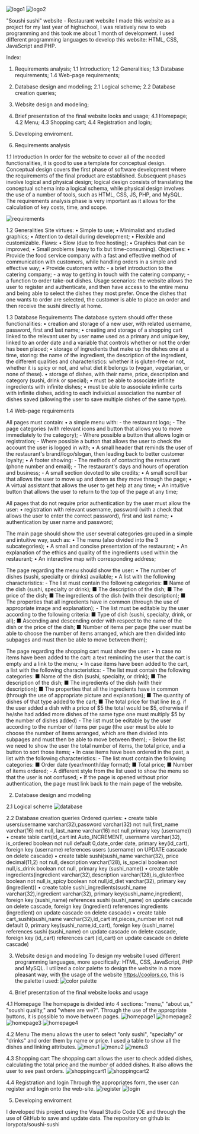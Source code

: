 ![logo1](https://raw.githubusercontent.com/lorypota/soushi-sushi/master/soushi/images/documentation/logo1.png)
![logo2](https://raw.githubusercontent.com/lorypota/soushi-sushi/master/soushi/images/documentation/logo2.png)

"Soushi sushi" website - Restaurant website
I made this website as a project for my last year of highschool, I was relatively new to web programming and this took me about 1 month of development.
I used different programming languages to develop this website: HTML, CSS, JavaScript and PHP.

Index:
  1. Requirements analysis;
    1.1 Introduction;
    1.2 Generalities;
    1.3 Database requirements;
    1.4 Web-page requirements;
  2. Database design and modeling;
    2.1 Logical scheme;
    2.2 Database creation queries;
  3. Website design and modeling;
  4. Brief presentation of the final website looks and usage;
    4.1 Homepage;
    4.2 Menu;
    4.3 Shopping cart;
    4.4 Registration and login;
  5. Developing enviroment.



1. Requirements analysis

1.1 Introduction
In order for the website to cover all of the needed functionalities, it is good to use a template for conceptual design. Conceptual design covers the first phase of software development where the requirements of the final product are established. Subsequent phases involve logical and physical design; logical design consists of translating the conceptual schema into a logical schema, while physical design involves the use of a number of tools, such as HTML, CSS, JS, PHP, and MySQL.
The requirements analysis phase is very important as it allows for the calculation of key costs, time, and scope.

![requirements](https://raw.githubusercontent.com/lorypota/soushi-sushi/master/soushi/images/documentation/requirements_triangle.png)

1.2 Generalities
Site virtues:
  • Simple to use;
  • Minimalist and studied graphics;
  • Attention to detail during development;
  • Flexible and customizable.
Flaws:
  • Slow (due to free hosting);
  • Graphics that can be improved;
  • Small problems (easy to fix but time-consuming).
Objectives:
  • Provide the food service company with a fast and effective method of communication with customers, while handling orders in a simple and effective way;
  • Provide customers with:
      - a brief introduction to the catering company;
      - a way to getting in touch with the catering company;
      - a function to order take-out dishes.
Usage scenarios: the website allows the user to register and authenticate, and then have access to the entire menu and being able to select the dishes they most prefer. Once the dishes that one wants to order are selected, the customer is able to place an order and then receive the sushi directly at home.


1.3 Database Requirements
The database system should offer these functionalities: 
  • creation and storage of a new user, with related username, password, first and last name;
  • creating and storage of a shopping cart linked to the relevant user by user name used as a primary and unique key, linked to an order date and a variable that controls whether or not the order has been placed;
  • storage of ingredients that make up the dishes one at a time, storing: the name of the ingredient, the description of the ingredient, the different qualities and characteristics: whether it is gluten-free or not, whether it is spicy or not, and what diet it belongs to (vegan, vegetarian, or none of these).
  • storage of dishes, with their name, price, description and category (sushi, drink or special);
  • must be able to associate infinite ingredients with infinite dishes;
  • must be able to associate infinite carts with infinite dishes, adding to each individual association the number of dishes saved (allowing the user to save multiple dishes of the same type).


1.4 Web-page requirements

All pages must contain:
  • a simple menu with:
      - the restaurant logo;
      - The page categories (with relevant icons and button that allows you to move immediately to the category);
      - Where possible a button that allows login or registration;
      - Where possible a button that allows the user to check the account the user is logged in with;
  • A small header that reminds the user of the restaurant's brand/logo/slogan, then leading back to better customer loyalty;
  • A footer showing:
      - The methods of contacting the restaurant (phone number and email);
      - The restaurant's days and hours of operation and business;
      - A small section devoted to site credits;
  • A small scroll bar that allows the user to move up and down as they move through the page;
  • A virtual assistant that allows the user to get help at any time;
  • An intuitive button that allows the user to return to the top of the page at any time;

All pages that do not require prior authentication by the user must allow the user:
  • registration with relevant username, password (with a check that allows the user to enter the correct password), first and last name;
  • authentication by user name and password;

The main page should show the user several categories grouped in a simple and intuitive way, such as:
  • The menu (also divided into the 3 subcategories);
  • A small and concise presentation of the restaurant;
  • An explanation of the ethics and quality of the ingredients used within the restaurant;
  • An interactive map with corresponding address;
 
The page regarding the menu should show the user:
  • The number of dishes (sushi, specialty or drinks) available;
  • A list with the following characteristics:
      - The list must contain the following categories:
          ■ Name of the dish (sushi, specialty or drink);
          ■ The description of the dish;
          ■ The price of the dish;
          ■ The ingredients of the dish (with their description);
          ■ The properties that all ingredients have in common (through the use of appropriate image and explanation);
      - The list must be editable by the user according to the following criteria:
          ■ Type of dish (sushi, specialty, drink, or all);
          ■ Ascending and descending order with respect to the name of the dish or the price of the dish;
          ■ Number of items per page (the user must be able to choose the number of items arranged, which are then divided into subpages and must then be able to move between them);

The page regarding the shopping cart must show the user:
  • In case no items have been added to the cart: a text reminding the user that the cart is empty and a link to the menu;
  • In case items have been added to the cart, a list with the following characteristics:
      - The list must contain the following categories:
          ■ Name of the dish (sushi, specialty, or drink);
          ■ The description of the dish;
          ■ The ingredients of the dish (with their description);
          ■ The properties that all the ingredients have in common (through the use of appropriate picture and explanation);
          ■ The quantity of dishes of that type added to the cart;
          ■ The total price for that line (e.g. if the user added a dish with a price of $5 the total would be $5, otherwise if he/she had added more dishes of the same type one must multiply $5 by the number of dishes added)
      - The list must be editable by the user according to the number of items per page (the user must be able to choose the number of items arranged, which are then divided into subpages and must then be able to move between them);
      - Below the list we need to show the user the total number of items, the total price, and a button to sort those items;
  • In case items have been ordered in the past, a list with the following characteristics:
      - The list must contain the following categories:
          ■ Order date (year/month/day format);
          ■ Total price;
          ■ Number of items ordered;
      - A different style from the list used to show the menu so that the user is not confused;
  • If the page is opened without prior authentication, the page must link back to the main page of the website.



2. Database design and modeling

2.1 Logical scheme
![database](https://raw.githubusercontent.com/lorypota/soushi-sushi/master/soushi/images/documentation/database_modeling.png)
 
 
2.2 Database creation queries
Ordered queries:
  • create table users(username varchar(32),password varchar(32) not null,first_name varchar(16) not null, last_name varchar(16) not null,primary key (username))
  • create table cart(id_cart int Auto_INCREMENT, username varchar(32), is_ordered boolean not null default 0,date_order date, primary key(id_cart), foreign key (username) references users (username) on UPDATE cascade on delete cascade)
  • create table sushi(sushi_name varchar(32), price decimal(11,2) not null, description varchar(128), is_special boolean not null,is_drink boolean not null, primary key (sushi_name))
  • create table ingredients(ingredient varchar(32),description varchar(128),is_glutenfree boolean not null,is_spicy boolean not null,id_diet varchar(32), primary key (ingredient))
  • create table sushi_ingredients(sushi_name varchar(32),ingredient varchar(32), primary key(sushi_name,ingredient), foreign key (sushi_name) references sushi (sushi_name) on update cascade on delete cascade, foreign key (ingredient) references ingredients (ingredient) on update cascade on delete cascade)
  • create table cart_sushi(sushi_name varchar(32),id_cart int,pieces_number int not null default 0, primary key(sushi_name,id_cart), foreign key (sushi_name) references sushi (sushi_name) on update cascade on delete cascade, foreign key (id_cart) references cart (id_cart) on update cascade on delete cascade)
  


3. Website design and modeling
To design my website I used different programming languages, more specifically: HTML, CSS, JavaScript, PHP and MySQL.
I utilized a color palette to design the website in a more pleasant way, with the usage of the website https://coolors.co, this is the palette i used:
![color palette](https://raw.githubusercontent.com/lorypota/soushi-sushi/master/soushi/images/documentation/palette.png)



4. Brief presentation of the final website looks and usage

4.1 Homepage
The homepage is divided into 4 sections: "menu," "about us," "soushi quality," and "where are we?".
Through the use of the appropriate buttons, it is possible to move between pages.
![homepage1](https://raw.githubusercontent.com/lorypota/soushi-sushi/master/soushi/images/documentation/homepage1.png)
![homepage2](https://raw.githubusercontent.com/lorypota/soushi-sushi/master/soushi/images/documentation/homepage2.png)
![homepage3](https://raw.githubusercontent.com/lorypota/soushi-sushi/master/soushi/images/documentation/homepage3.png)
![homepage4](https://raw.githubusercontent.com/lorypota/soushi-sushi/master/soushi/images/documentation/homepage4.png)


4.2 Menu
The menu allows the user to select "only sushi", "specialty" or "drinks" and order them by name or price. I used a table to show all the dishes and linking attributes.
![menu1](https://raw.githubusercontent.com/lorypota/soushi-sushi/master/soushi/images/documentation/menu1.png)
![menu2](https://raw.githubusercontent.com/lorypota/soushi-sushi/master/soushi/images/documentation/menu2.png)
![menu3](https://raw.githubusercontent.com/lorypota/soushi-sushi/master/soushi/images/documentation/menu3.png)


4.3 Shopping cart
The shopping cart allows the user to check added dishes, calculating the total price and the number of added dishes.
It also allows the user to see past orders.
![shoppingcart1](https://raw.githubusercontent.com/lorypota/soushi-sushi/master/soushi/images/documentation/shoppingcart1.png)
![shoppingcart2](https://raw.githubusercontent.com/lorypota/soushi-sushi/master/soushi/images/documentation/shoppingcart2.png)

4.4 Registration and login
Through the appropriates form, the user can register and login onto the web-site.
![register](https://raw.githubusercontent.com/lorypota/soushi-sushi/master/soushi/images/documentation/register.png)
![login](https://raw.githubusercontent.com/lorypota/soushi-sushi/master/soushi/images/documentation/login.png)



5. Developing enviroment

I developed this project using the Visual Studio Code IDE and through the use of GitHub to save and update data.
The repository on github is: lorypota/soushi-sushi
